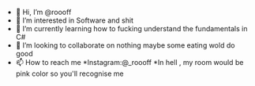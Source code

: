 - 👋 Hi, I’m @roooff
- 👀 I’m interested in Software and shit
- 🌱 I’m currently learning how to fucking understand the fundamentals in C#
- 💞️ I’m looking to collaborate on nothing maybe some eating wold do good
- 📫 How to reach me 
*Instagram:@_roooff
*In hell , my room would be pink color so you'll recognise me

<!---
roooff/roooff is a ✨ special ✨ repository because its `README.md` (this file) appears on your GitHub profile.
You can click the Preview link to take a look at your changes.
--->
